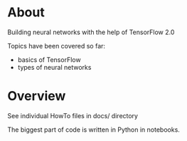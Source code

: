 About
======

Building neural networks with the help of TensorFlow 2.0

Topics have been covered so far:

* basics of TensorFlow
* types of neural networks


Overview
=========

See individual HowTo files in docs/ directory

The biggest part of code is written in Python in notebooks.


